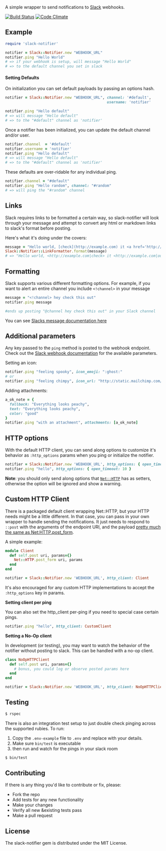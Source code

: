 A simple wrapper to send notifications to [Slack](https://slack.com/) webhooks.

[![Build Status](https://travis-ci.org/stevenosloan/slack-notifier.svg?branch=master)](https://travis-ci.org/stevenosloan/slack-notifier)  [![Code Climate](https://codeclimate.com/github/stevenosloan/slack-notifier.svg)](https://codeclimate.com/github/stevenosloan/slack-notifier)


## Example

```ruby
require 'slack-notifier'

notifier = Slack::Notifier.new "WEBHOOK_URL"
notifier.ping "Hello World"
# => if your webhook is setup, will message "Hello World"
# => to the default channel you set in slack
```


#### Setting Defaults

On initialization you can set default payloads by passing an options hash.

```ruby
notifier = Slack::Notifier.new "WEBHOOK_URL", channel: '#default',
                                              username: 'notifier'

notifier.ping "Hello default"
# => will message "Hello default"
# => to the "#default" channel as 'notifier'
```

Once a notifier has been initialized, you can update the default channel and/or user.

```ruby
notifier.channel  = '#default'
notifier.username = 'notifier'
notifier.ping "Hello default"
# => will message "Hello default"
# => to the "#default" channel as 'notifier'
```

These defaults are over-ridable for any individual ping.

```ruby
notifier.channel = "#default"
notifier.ping "Hello random", channel: "#random"
# => will ping the "#random" channel
```


## Links

Slack requires links to be formatted a certain way, so slack-notifier will look through your message and attempt to convert any html or markdown links to slack's format before posting.

Here's what it's doing under the covers:

```ruby
message = "Hello world, [check](http://example.com) it <a href='http://example.com'>out</a>"
Slack::Notifier::LinkFormatter.format(message)
# => "Hello world, <http://example.com|check> it <http://example.com|out>"
```

## Formatting

Slack supports various different formatting options.  For example, if you want to alert an entire channel you include `<!channel>` in your message

```ruby
message = "<!channel> hey check this out"
notifier.ping message

#ends up posting "@channel hey check this out" in your Slack channel
```

You can see [Slacks message documentation here](https://api.slack.com/docs/formatting) 

## Additional parameters

Any key passed to the `ping` method is posted to the webhook endpoint. Check out the [Slack webhook documentation](https://my.slack.com/services/new/incoming-webhook) for the available parameters.

Setting an icon:

```ruby
notifier.ping "feeling spooky", icon_emoji: ":ghost:"
# or
notifier.ping "feeling chimpy", icon_url: "http://static.mailchimp.com/web/favicon.png"
```

Adding attachments:

```ruby
a_ok_note = {
  fallback: "Everything looks peachy",
  text: "Everything looks peachy",
  color: "good"
}
notifier.ping "with an attachment", attachments: [a_ok_note]
```


## HTTP options

With the default HTTP client, you can send along options to customize it's behavior as `:http_options` params when you ping or initialize the notifier.

```ruby
notifier = Slack::Notifier.new 'WEBHOOK_URL', http_options: { open_timeout: 5 }
notifier.ping "hello", http_options: { open_timeout: 10 }
```

**Note**: you should only send along options that [`Net::HTTP`](http://ruby-doc.org/stdlib-2.2.0/libdoc/net/http/rdoc/Net/HTTP.html) has as setters, otherwise the option will be ignored and show a warning.


## Custom HTTP Client

There is a packaged default client wrapping Net::HTTP, but your HTTP needs might be a little different. In that case, you can pass in your own wrapper to handle sending the notifications. It just needs to respond to `::post` with the arguments of the endpoint URI, and the payload [pretty much the same as Net:HTTP.post_form](http://ruby-doc.org/stdlib-2.1.2/libdoc/net/http/rdoc/Net/HTTP.html#method-c-post_form).

A simple example:
```ruby
module Client
  def self.post uri, params={}
    Net::HTTP.post_form uri, params
  end
end

notifier = Slack::Notifier.new 'WEBHOOK_URL', http_client: Client
```

It's also encouraged for any custom HTTP implementations to accept the `:http_options` key in params.

**Setting client per ping**

You can also set the http_client per-ping if you need to special case certain pings.

```ruby
notifier.ping "hello", http_client: CustomClient
```

**Setting a No-Op client**

In development (or testing), you may want to watch the behavior of the notifier without posting to slack. This can be handled with a no-op client.

```ruby
class NoOpHTTPClient
  def self.post uri, params={}
    # bonus, you could log or observe posted params here
  end
end

notifier = Slack::Notifier.new 'WEBHOOK_URL', http_client: NoOpHTTPClient
```


Testing
-------

```bash
$ rspec
```

There is also an integration test setup to just double check pinging across the supported rubies. To run:

1. Copy the `.env-example` file to `.env` and replace with your details.
2. Make sure `bin/test` is executable
3. then run and watch for the pings in your slack room

```bash
$ bin/test
```


Contributing
------------

If there is any thing you'd like to contribute or fix, please:

- Fork the repo
- Add tests for any new functionality
- Make your changes
- Verify all new &existing tests pass
- Make a pull request


License
-------
The slack-notifier gem is distributed under the MIT License.
